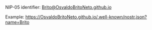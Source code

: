 NIP-05 identifier: Brito@OsvaldoBritoNeto.github.io

Example:
https://OsvaldoBritoNeto.github.io/.well-known/nostr.json?name=Brito
